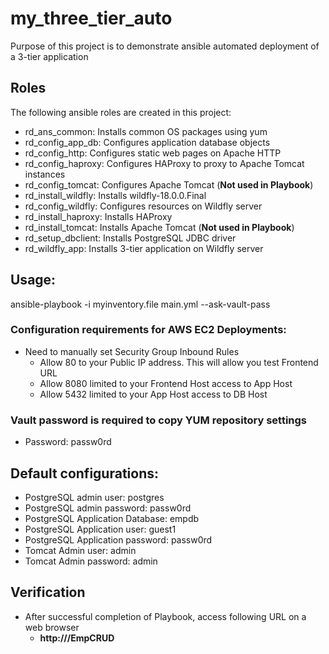 # my_three_tier_auto

Purpose of this project is to demonstrate ansible automated deployment of a 3-tier application

## Roles
The following ansible roles are created in this project:

- rd_ans_common: Installs common OS packages using yum
- rd_config_app_db: Configures application database objects
- rd_config_http: Configures static web pages on Apache HTTP
- rd_config_haproxy: Configures HAProxy to proxy to Apache Tomcat instances
- rd_config_tomcat: Configures Apache Tomcat (**Not used in Playbook**)
- rd_install_wildfly: Installs wildfly-18.0.0.Final
- rd_config_wildfly: Configures resources on Wildfly server
- rd_install_haproxy: Installs HAProxy
- rd_install_tomcat: Installs Apache Tomcat (**Not used in Playbook**)
- rd_setup_dbclient: Installs PostgreSQL JDBC driver
- rd_wildfly_app: Installs 3-tier application on Wildfly server

## Usage:

ansible-playbook -i myinventory.file main.yml --ask-vault-pass

### Configuration requirements for AWS EC2 Deployments:
- Need to manually set Security Group Inbound Rules
  - Allow 80 to your Public IP address. This will allow you test Frontend URL
  - Allow 8080 limited to your Frontend Host access to App Host
  - Allow 5432 limited to your App Host access to DB Host

### Vault password is required to copy YUM repository settings
- Password: passw0rd

## Default configurations:
- PostgreSQL admin user: postgres
- PostgreSQL admin password: passw0rd
- PostgreSQL Application Database: empdb
- PostgreSQL Application user: guest1
- PostgreSQL Application password: passw0rd
- Tomcat Admin user: admin
- Tomcat Admin password: admin

## Verification
- After successful completion of Playbook, access following URL on a web browser
  - **http://<frontend-public-dns-name>/EmpCRUD**

